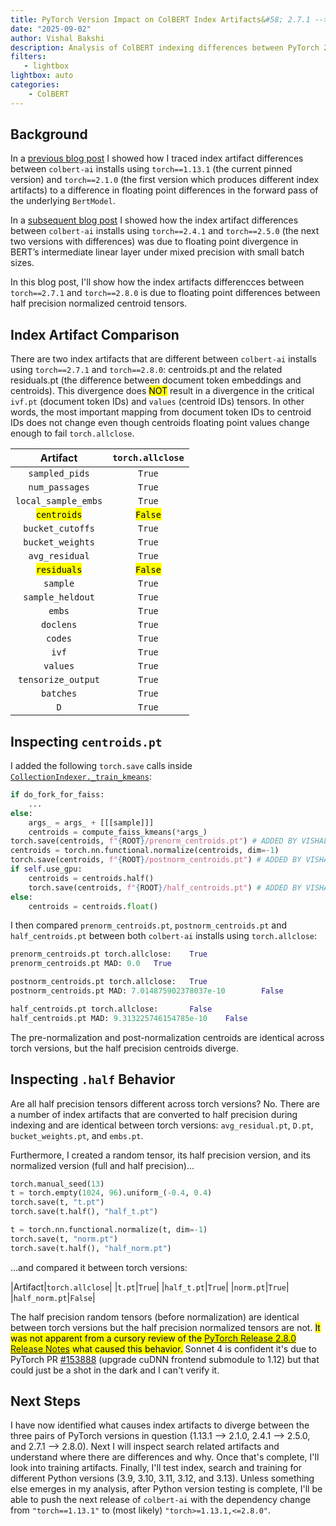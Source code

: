 ```yaml
---
title: PyTorch Version Impact on ColBERT Index Artifacts&#58; 2.7.1 --> 2.8.0
date: "2025-09-02"
author: Vishal Bakshi
description: Analysis of ColBERT indexing differences between PyTorch 2.7.1 and 2.8.0 shows the root cause is half precision divergence in normalized centroids.
filters:
   - lightbox
lightbox: auto
categories:
    - ColBERT
---
```


## Background

In a [previous blog post](https://vishalbakshi.github.io/blog/posts/2025-08-18-colbert-maintenance/) I showed how I traced index artifact differences between `colbert-ai` installs using `torch==1.13.1` (the current pinned version) and `torch==2.1.0` (the first version which produces different index artifacts) to a difference in floating point differences in the forward pass of the underlying `BertModel`. 

In a [subsequent blog post](https://vishalbakshi.github.io/blog/posts/2025-08-26-colbert-maintenance/) I showed how the index artifact differences between `colbert-ai` installs using `torch==2.4.1` and `torch==2.5.0` (the next two versions with differences) was due to floating point divergence in BERT’s intermediate linear layer under mixed precision with small batch sizes.

In this blog post, I'll show how the index artifacts differencces between `torch==2.7.1` and `torch==2.8.0` is due to floating point differences between half precision normalized centroid tensors.

## Index Artifact Comparison

There are two index artifacts that are different between `colbert-ai` installs using `torch==2.7.1` and `torch==2.8.0`: centroids.pt and the related residuals.pt (the difference between document token embeddings and centroids). This divergence does <mark>NOT</mark> result in a divergence in the critical `ivf.pt` (document token IDs) and `values` (centroid IDs) tensors. In other words, the most important mapping from document token IDs to centroid IDs does not change even though centroids floating point values change enough to fail `torch.allclose`.


|Artifact|`torch.allclose`|
|:-:|:-:|
|`sampled_pids`|`True`
|`num_passages`|`True`
|`local_sample_embs`|`True`
|<mark>`centroids`</mark>|<mark>`False`</mark>
|`bucket_cutoffs`|`True`
|`bucket_weights`|`True`
|`avg_residual`|`True`
|<mark>`residuals`</mark>|<mark>`False`</mark>
|`sample`|`True`
|`sample_heldout`|`True`
|`embs`|`True`
|`doclens`|`True`
|`codes`|`True`
|`ivf`|`True`
|`values`|`True`
|`tensorize_output`|`True`
|`batches`|`True`
|`D`|`True`

## Inspecting `centroids.pt`

I added the following `torch.save` calls inside [`CollectionIndexer._train_kmeans`](https://github.com/stanford-futuredata/ColBERT/blob/501c29d9e0b7f7b393e36c4177ec2b141a253114/colbert/indexing/collection_indexer.py#L280):

```python
if do_fork_for_faiss:
    ...
else:
    args_ = args_ + [[[sample]]]
    centroids = compute_faiss_kmeans(*args_)
torch.save(centroids, f"{ROOT}/prenorm_centroids.pt") # ADDED BY VISHAL
centroids = torch.nn.functional.normalize(centroids, dim=-1)
torch.save(centroids, f"{ROOT}/postnorm_centroids.pt") # ADDED BY VISHAL
if self.use_gpu:
    centroids = centroids.half()
    torch.save(centroids, f"{ROOT}/half_centroids.pt") # ADDED BY VISHAL
else:
    centroids = centroids.float()
```

I then compared `prenorm_centroids.pt`, `postnorm_centroids.pt` and `half_centroids.pt` between both `colbert-ai` installs using `torch.allclose`:

```python
prenorm_centroids.pt torch.allclose:    True
prenorm_centroids.pt MAD: 0.0   True

postnorm_centroids.pt torch.allclose:   True
postnorm_centroids.pt MAD: 7.014875902378037e-10        False

half_centroids.pt torch.allclose:       False
half_centroids.pt MAD: 9.313225746154785e-10    False
```

The pre-normalization and post-normalization centroids are identical across torch versions, but the half precision centroids diverge.

## Inspecting `.half` Behavior

Are all half precision tensors different across torch versions? No. There are a number of index artifacts that are converted to half precision during indexing and are identical between torch versions: `avg_residual.pt`, `D.pt`, `bucket_weights.pt`, and `embs.pt`.

Furthermore, I created a random tensor, its half precision version, and its normalized version (full and half precision)...

```python
torch.manual_seed(13)
t = torch.empty(1024, 96).uniform_(-0.4, 0.4)
torch.save(t, "t.pt")
torch.save(t.half(), "half_t.pt")

t = torch.nn.functional.normalize(t, dim=-1)
torch.save(t, "norm.pt")
torch.save(t.half(), "half_norm.pt")
```

...and compared it between torch versions:

|Artifact|`torch.allclose`|
|`t.pt`|`True`|
|`half_t.pt`|`True`|
|`norm.pt`|`True`|
|`half_norm.pt`|`False`|

The half precision random tensors (before normalization) are identical between torch versions but the half precision normalized tensors are not. <mark>It was not apparent from a cursory review of the [PyTorch Release 2.8.0 Release Notes](https://github.com/pytorch/pytorch/releases/tag/v2.8.0) what caused this behavior.</mark> Sonnet 4 is confident it's due to PyTorch PR [#153888](https://github.com/pytorch/pytorch/pull/153888) (upgrade cuDNN frontend submodule to 1.12) but that could just be a shot in the dark and I can't verify it.

## Next Steps

I have now identified what causes index artifacts to diverge between the three pairs of PyTorch versions in question (1.13.1 --> 2.1.0, 2.4.1 --> 2.5.0, and 2.7.1 --> 2.8.0). Next I will inspect search related artifacts and understand where there are differences and why. Once that's complete, I'll look into training artifacts. Finally, I'll test index, search and training for different Python versions (3.9, 3.10, 3.11, 3.12, and 3.13). Unless something else emerges in my analysis, after Python version testing is complete, I'll be able to push the next release of `colbert-ai` with the dependency change from `"torch==1.13.1"` to (most likely) `"torch>=1.13.1,<=2.8.0"`.